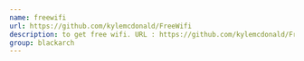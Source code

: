 ```yaml
---
name: freewifi
url: https://github.com/kylemcdonald/FreeWifi
description: to get free wifi. URL : https://github.com/kylemcdonald/FreeWifi Groups : blackarch blackarch-wireless
group: blackarch
---
```

